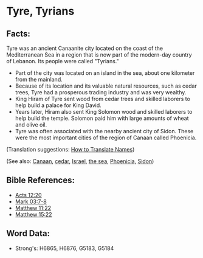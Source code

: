 # Tyre, Tyrians #

## Facts: ##

Tyre was an ancient Canaanite city located on the coast of the Mediterranean Sea in a region that is now part of the modern-day country of Lebanon. Its people were called "Tyrians."

* Part of the city was located on an island in the sea, about one kilometer from the mainland.
* Because of its location and its valuable natural resources, such as cedar trees, Tyre had a prosperous trading industry and was very wealthy.
* King Hiram of Tyre sent wood from cedar trees and skilled laborers to help build a palace for King David.
* Years later, Hiram also sent King Solomon wood and skilled laborers to help build the temple. Solomon paid him with large amounts of wheat and olive oil.
* Tyre was often associated with the nearby ancient city of Sidon. These were the most important cities of the region of Canaan called Phoenicia.


(Translation suggestions: [How to Translate Names](rc://en/ta/man/translate/translate-names))

(See also: [Canaan](../names/canaan.md), [cedar](../other/cedar.md), [Israel](../kt/israel.md), [the sea](../names/mediterranean.md), [Phoenicia](../names/phonecia.md), [Sidon](../names/sidon.md))

## Bible References: ##

* [Acts 12:20](rc://en/tn/help/act/12/20)
* [Mark 03:7-8](rc://en/tn/help/mrk/03/07)
* [Matthew 11:22](rc://en/tn/help/mat/11/22)
* [Matthew 15:22](rc://en/tn/help/mat/15/22)

## Word Data: ##

* Strong's: H6865, H6876, G5183, G5184
